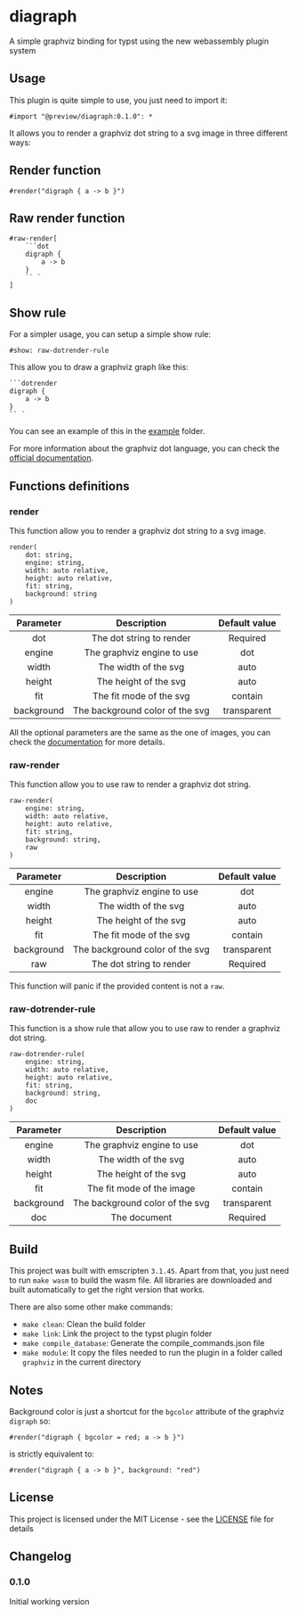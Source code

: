 # diagraph

A simple graphviz binding for typst using the new webassembly plugin system

## Usage

This plugin is quite simple to use, you just need to import it:

```typ
#import "@preview/diagraph:0.1.0": *
```

It allows you to render a graphviz dot string to a svg image in three different ways:

## Render function

```typ
#render("digraph { a -> b }")
```

## Raw render function

```typ
#raw-render[
    ```dot
    digraph {
        a -> b
    }
    `` `
]
```

## Show rule
For a simpler usage, you can setup a simple show rule:

```typ
#show: raw-dotrender-rule
```

This allow you to draw a graphviz graph like this:

```typ
```dotrender
digraph {
    a -> b
}
`` `
```


You can see an example of this in the [example](https://github.com/Robotechnic/diagraph/tree/main/examples) folder.

For more information about the graphviz dot language, you can check the [official documentation](https://graphviz.org/documentation/).

## Functions definitions

### render

This function allow you to render a graphviz dot string to a svg image.

```typ
render(
    dot: string,
    engine: string,
    width: auto relative,
    height: auto relative,
    fit: string,
    background: string
)
```

| Parameter | Description | Default value |
| :-------: | :---------: | :-----------: |
| dot | The dot string to render | Required |
| engine | The graphviz engine to use | dot |
| width | The width of the svg | auto |
| height | The height of the svg | auto |
| fit | The fit mode of the svg | contain |
| background | The background color of the svg | transparent |

All the optional parameters are the same as the one of images, you can check the [documentation](https://typst.app/docs/reference/visualize/image/) for more details.

### raw-render

This function allow you to use raw to render a graphviz dot string.

```typ
raw-render(
    engine: string,
    width: auto relative,
    height: auto relative,
    fit: string,
    background: string,
    raw
)
```

| Parameter | Description | Default value |
| :-------: | :---------: | :-----------: |
| engine | The graphviz engine to use | dot |
| width | The width of the svg | auto |
| height | The height of the svg | auto |
| fit | The fit mode of the svg | contain |
| background | The background color of the svg | transparent |
| raw | The dot string to render | Required |

This function will panic if the provided content is not a `raw`.

### raw-dotrender-rule

This function is a show rule that allow you to use raw to render a graphviz dot string.

```typ
raw-dotrender-rule(
    engine: string,
    width: auto relative,
    height: auto relative,
    fit: string,
    background: string,
    doc
)
```

| Parameter | Description | Default value |
| :-------: | :---------: | :-----------: |
| engine | The graphviz engine to use | dot |
| width | The width of the svg | auto |
| height | The height of the svg | auto |
| fit | The fit mode of the image | contain |
| background | The background color of the svg | transparent |
| doc | The document | Required |

## Build

This project was built with emscripten `3.1.45`. Apart from that, you just need to run `make wasm` to build the wasm file. All libraries are downloaded and built automatically to get the right version that works.

There are also some other make commands:

- `make clean`: Clean the build folder
- `make link`: Link the project to the typst plugin folder
- `make compile_database`: Generate the compile_commands.json file
- `make module`: It copy the files needed to run the plugin in a folder called `graphviz` in the current directory

## Notes

Background color is just a shortcut for the `bgcolor` attribute of the graphviz `digraph` so:

```typ
#render("digraph { bgcolor = red; a -> b }")
```

is strictly equivalent to:

```typ
#render("digraph { a -> b }", background: "red")
```

## License

This project is licensed under the MIT License - see the [LICENSE](LICENSE) file for details

## Changelog

### 0.1.0

Initial working version

